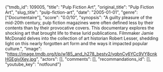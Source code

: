 {"tmdb_id": 109005, "title": "Pulp Fiction Art", "original_title": "Pulp Fiction Art", "slug_title": "pulp-fiction-art", "date": "2005-01-01", "genre": ["Documentaire"], "score": "0.0/10", "synopsis": "A guilty pleasure of the mid-20th century, pulp fiction magazines were often defined less by their contents than by their provocative covers. This documentary explores the shocking art that brought life to these lurid publications. Filmmaker Jamie McDonald delves into the collection of art historian Robert Lesser, shedding light on this nearly forgotten art form and the ways it impacted popular culture.", "image": "https://image.tmdb.org/t/p/w185_and_h278_bestv2/yqbnCy6YCc9VY8cnkHGEgiylXey.jpg", "actors": [], "comments": [], "recommandations_id": [], "youtube_key": "notfound"}
